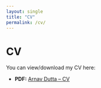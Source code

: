 ```yaml
---
layout: single
title: "CV"
permalink: /cv/
---
```


# CV

You can view/download my CV here:

- **PDF:** [Arnav Dutta – CV](/assets/cv/Arnav_Dutta_CV.pdf)

